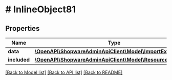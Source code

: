 # # InlineObject81

## Properties

Name | Type | Description | Notes
------------ | ------------- | ------------- | -------------
**data** | [**\OpenAPI\ShopwareAdminApiClient\Model\ImportExportProfile**](ImportExportProfile.md) |  | [optional]
**included** | [**\OpenAPI\ShopwareAdminApiClient\Model\Resource[]**](Resource.md) |  | [optional]

[[Back to Model list]](../../README.md#models) [[Back to API list]](../../README.md#endpoints) [[Back to README]](../../README.md)
